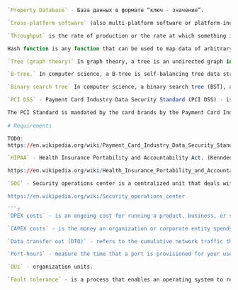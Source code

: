 ```r
`Property Database` - База данных в формате “ключ - значение”.
```

```r
`Cross-platform software` (also multi-platform software or platform-independent software) is computer software that os designed to work in several computing platforms.
```

```r
`Throughput` is the rate of production or the rate at which something is processed.

Hash function is any function that can be used to map data of arbitrary size to fixed-size values. The values returned by a hash function are called hash values, hash codes, digests, or simply hashes. The values are usually used to index a fixed-size table called a hash table. Use of a hash function to index a hash function to index a hash table is called hashing or scatter storage addressing. (разбросанное хранилище)
```

```r
`Tree (graph theory)` In graph theory, a tree is an undirected graph in which any two vertices (вершины) are connected by exactly one path, or equivalently a connected acyclic undirected graph. A forest is an undirected graph in which any two vertices are connected by at most one path, or equivalently an acyclic undirected graph, or equivalently a disjoint union of trees.  
```

```r
`B-tree.` In computer science, a B-tree is self-balancing tree data structure that maintains sorted data and allows searches, sequential access, insertions, and deletions on logarithmic time. The B-tree generalises the binary search tree, allowing for nodes with more that two childred.
```

```r
`Binary search tree` In computer science, a binary search tree (BST), also called an ordered or sorted binary tree, is a rooted binary tree data structure whose internal nodes each store a key greater that all the keys in the node’s left subtree and less that those in its right subtree. 
```

```r
`PCI DSS` - Payment Card Industry Data Security Standard (PCI DSS) - is an information security standard for organizations that handle branded credit cards from the major card schemes.

The PCI Standard is mandated by the card brands by the Payment Card Industry Security Standards Council. The standard was created to increase controls around cardholder data to reduce credit card fraud. 
    
# Requirements

TODO: 
https://en.wikipedia.org/wiki/Payment_Card_Industry_Data_Security_Standard#Requirements

```


```r
`HIPAA` - Health Insurance Portability and Accountability Act. (Kenndedy-Kassebaum) is a United States federal statute enacted by the 104th United States Congress and signed into law by President Bull Clinton on August 21, 1996. It modernized the flow of healthcate information, stipulates how personally identifiable information maintained by the healthcare and healthcare insurance industries should be protected from fraud and theft, and addressed some limitations on healthcare insurance coverage.

https://en.wikipedia.org/wiki/Health_Insurance_Portability_and_Accountability_Act#Legislative_information
```

```r
`SOC` - Security operations center is a centralized unit that deals with security issues on an organizational and technical level. It comprises the three building blocks for managing and enhancing an organization's security posture: people, processes, and technology. A SOC within a building or facility is a central location from where staff supervises the site, using data processing technology. Typically, a SOC is equipped for access monitoting, and controlling of lighting, alarms, and vehivle barriers.

https://en.wikipedia.org/wiki/Security_operations_center

```r
`OPEX costs` - is an ongoing cost for running a product, business, or system. 

`CAPEX costs` - is the money an organization or corporate entity spends to buy, maintain, or improve its fixed assets, such as buildings, vehicles, equipment, or land.

`Data transfer out (DTO)` - refers to the cumulative network traffic that is sent through AWS Direct Connect to destinations outside of AWS. This is charged per gigabyt (GB), and unlike capacity measurements, DTO refers to the amount of data transferred.

`Port-hours` - measure the time that a port is provisioned for your use with AWS, or an AWS Direct Connect Delivery Partner's, networking equipment inside an AWS Direct Connect location. Even when no data is passing through the port, you are charged for port-hours. 

`OUs` - organization units.

`Fault tolerance` - is a process that enables an operating system to respond to a failure in hardware or software. This fault-tolerance definition refers to the system's ability to continue operating despite failures or malfunctions.